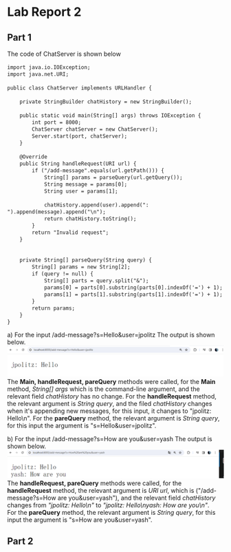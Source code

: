 # Lab Report 2

## Part 1

The code of ChatServer is shown below

```
import java.io.IOException;
import java.net.URI;

public class ChatServer implements URLHandler {

    private StringBuilder chatHistory = new StringBuilder();

    public static void main(String[] args) throws IOException {
        int port = 8000; 
        ChatServer chatServer = new ChatServer();
        Server.start(port, chatServer);
    }

    @Override
    public String handleRequest(URI url) {
        if ("/add-message".equals(url.getPath())) {
            String[] params = parseQuery(url.getQuery());
            String message = params[0];
            String user = params[1];

            chatHistory.append(user).append(": ").append(message).append("\n");
            return chatHistory.toString();
        }
        return "Invalid request";
    }

   
    private String[] parseQuery(String query) {
        String[] params = new String[2]; 
        if (query != null) {
            String[] parts = query.split("&");
            params[0] = parts[0].substring(parts[0].indexOf('=') + 1);
            params[1] = parts[1].substring(parts[1].indexOf('=') + 1);
        }
        return params;
    }
}
```

a) For the input /add-message?s=Hello&user=jpolitz
    The output is shown below. 
    ![Image](578c86c83669ce4fbf431e953c14281.png)
The **Main, handleRequest, pareQuery** methods were called, for the **Main** method, *String[] args*  which is the command-line argument, and the relevant field *chatHistory* has no change. 
For the  **handleRequest** method, the relevant argument is *String query*, and the filed *chatHistory* changes when it's appending new messages, for this input, it changes to "jpolitz: Hello\n". 
For the **pareQuery** method, the relevant argument is *String query*, for this input the argument is "s=Hello&user=jpolitz". 

b) For the input /add-message?s=How are you&user=yash
    The output is shown below.
     ![Image](12c7431f5e47b71bef8f018790b2e19.png)
The **handleRequest, pareQuery** methods were called, for the **handleRequest** method, the relevant argument is *URI url*, which is ("/add-message?s=How are you&user=yash"), and the relevant field *chatHistory* changes from *"jpolitz: Hello\n"* to *"jpolitz: Hello\nyash: How are you\n"*.  
For the **pareQuery** method, the relevant argument is *String query*, for this input the argument is "s=How are you&user=yash". 

## Part 2 

    
